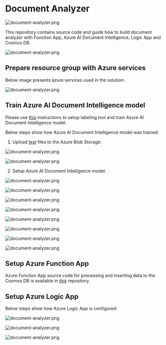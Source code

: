 # Document Analyzer

![document-analyzer.png](src/document-analyzer/images/document-analyzer.png)

This repository contains source code and guide how to build document analyzer with Function App, Azure AI Document Intelligence, Logic App and Cosmos DB.

![document-analyzer.png](src/document-analyzer/images/document-analyzer15.png)


## Prepare resource group with Azure services

Below image presents azure services used in the solution:

![document-analyzer.png](src/document-analyzer/images/document-analyzer1.PNG)


## Train Azure AI Document Intelligence model

Please use [this](https://docs.microsoft.com/en-us/azure/cognitive-services/form-recognizer/quickstarts/label-tool) instructions to setup labeling tool and train Azure AI Document Intelligence model.

Below steps show how Azure AI Document Intelligence model was trained:

1. Upload [test](https://github.com/SwarupYonX/Azure-Document-Intelligence/blob/main/src/document-analyzer/sample_data.zip) files to the Azure Blob Storage:


![document-analyzer.png](src/document-analyzer/images/document-analyzer3.PNG)

![document-analyzer.png](src/document-analyzer/images/document-analyzer4.PNG)


2. Setup Azure AI Document Intelligence model:


![document-analyzer.png](src/document-analyzer/images/document-analyzer5.PNG)

![document-analyzer.png](src/document-analyzer/images/document-analyzer6.PNG)

![document-analyzer.png](src/document-analyzer/images/document-analyzer7.PNG)

![document-analyzer.png](src/document-analyzer/images/document-analyzer8.PNG)

![document-analyzer.png](src/document-analyzer/images/document-analyzer9.PNG)

![document-analyzer.png](src/document-analyzer/images/document-analyzer10.PNG)

![document-analyzer.png](src/document-analyzer/images/document-analyzer11.PNG)

![document-analyzer.png](src/document-analyzer/images/document-analyzer12.PNG)


## Setup Azure Function App

Azure Function App source code for processing and inserting data to the Cosmos DB is available in [this](https://github.com/SwarupYonX/AzureAI/tree/master/src/document-analyzer/src) repository.


## Setup Azure Logic App

Below steps show how Azure Logic App is configured:

![document-analyzer.png](src/document-analyzer/images/document-analyzer13.PNG)

![document-analyzer.png](src/document-analyzer/images/document-analyzer2.PNG)

![document-analyzer.png](src/document-analyzer/images/document-analyzer14.PNG)

